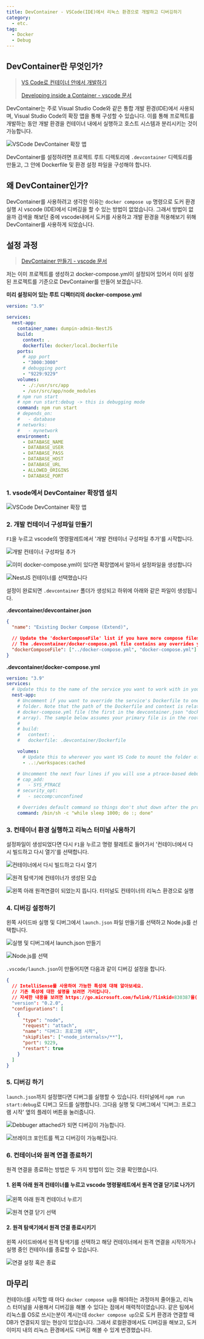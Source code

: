 ```yaml
---
title: DevContainer - VSCode(IDE)에서 리눅스 환경으로 개발하고 디버깅하기
category:
  - etc.
tag:
  - Docker
  - Debug
---
```


## DevContainer란 무엇인가?

> [VS Code로 컨테이너 안에서 개발하기](https://ssowonny.medium.com/vs-code%EB%A1%9C-%EC%BB%A8%ED%85%8C%EC%9D%B4%EB%84%88-%EC%95%88%EC%97%90%EC%84%9C-%EA%B0%9C%EB%B0%9C%ED%95%98%EA%B8%B0-d8ed0950d69a)
>
> [Developing inside a Container - vscode 문서](https://code.visualstudio.com/docs/devcontainers/containers)

DevContainer는 주로 Visual Studio Code와 같은 통합 개발 환경(IDE)에서 사용되며,
Visual Studio Code의 확장 앱을 통해 구성할 수 있습니다.
이를 통해 프로젝트를 개발하는 동안 개발 환경을 컨테이너 내에서 실행하고 호스트 시스템과 분리시키는 것이 가능합니다.

![VSCode DevContainer 확장 앱](https://github.com/Zamoca42/blog/assets/96982072/5752ba51-596b-4cde-a572-ec0e39f8e8ed)

DevContainer를 설정하려면 프로젝트 루트 디렉토리에 `.devcontainer` 디렉토리를 만들고,
그 안에 Dockerfile 및 환경 설정 파일을 구성해야 합니다.

## 왜 DevContainer인가?

DevContainer를 사용하려고 생각한 이유는 `docker compose up` 명령으로 도커 환경 실행 시
vscode (IDE)에서 디버깅을 할 수 있는 방법이 없었습니다.
그래서 방법이 없을까 검색을 해보던 중에 vscode내에서 도커를 사용하고 개발 환경을 적용해보기 위해 DevContainer를 사용하게 되었습니다.

## 설정 과정

> [DevContainer 만들기 - vscode 문서](https://code.visualstudio.com/docs/devcontainers/create-dev-container)

저는 이미 프로젝트를 생성하고 docker-compose.yml이 설정되어 있어서
이미 설정된 프로젝트를 기준으로 DevContainer를 만들어 보겠습니다.

**미리 설정되어 있는 루트 디렉터리의 docker-compose.yml**

```yaml
version: "3.9"

services:
  nest-app:
    container_name: dumpin-admin-NestJS
    build:
      context: .
      dockerfile: docker/local.Dockerfile
    ports:
      # app port
      - "3000:3000"
      # debugging port
      - "9229:9229"
    volumes:
      - ./:/usr/src/app
      - /usr/src/app/node_modules
    # npm run start
    # npm run start:debug -> this is debugging mode
    command: npm run start
    # depends_on:
    #   - database
    # networks:
    #   - mynetwork
    environment:
      - DATABASE_NAME
      - DATABASE_USER
      - DATABASE_PASS
      - DATABASE_HOST
      - DATABASE_URL
      - ALLOWED_ORIGINS
      - DATABASE_PORT
```

### 1. vsode에서 DevContainer 확장앱 설치

![VSCode DevContainer 확장 앱](https://github.com/Zamoca42/blog/assets/96982072/5752ba51-596b-4cde-a572-ec0e39f8e8ed)

### 2. 개발 컨테이너 구성파일 만들기

`F1`을 누르고 vscode의 명령팔레트에서 '개발 컨테이너 구성파일 추가'를 시작합니다.

![개발 컨테이너 구성파일 추가](https://github.com/Zamoca42/blog/assets/96982072/3fe0b87b-0e79-4561-9449-6098b40a4ea9)

![이미 docker-compose.yml이 있다면 확장앱에서 알아서 설정파일을 생성합니다](https://github.com/Zamoca42/blog/assets/96982072/2d6756de-507f-4a02-bf82-c8f611221f2f)

![NestJS 컨테이너를 선택했습니다](https://github.com/Zamoca42/blog/assets/96982072/2fd24bd5-5e79-48fb-9a0f-adfe86ff0eb7)

설정이 완료되면 `.devcontainer` 폴더가 생성되고 하위에 아래와 같은 파일이 생성됩니다.

**.devcontainer/devcontainer.json**

```json
{
  "name": "Existing Docker Compose (Extend)",

  // Update the 'dockerComposeFile' list if you have more compose files or use different names.
  // The .devcontainer/docker-compose.yml file contains any overrides you need/want to make.
  "dockerComposeFile": ["../docker-compose.yml", "docker-compose.yml"]
}
```

**.devcontainer/docker-compose.yml**

```yaml
version: "3.9"
services:
  # Update this to the name of the service you want to work with in your docker-compose.yml file
  nest-app:
    # Uncomment if you want to override the service's Dockerfile to one in the .devcontainer
    # folder. Note that the path of the Dockerfile and context is relative to the *primary*
    # docker-compose.yml file (the first in the devcontainer.json "dockerComposeFile"
    # array). The sample below assumes your primary file is in the root of your project.
    #
    # build:
    #   context: .
    #   dockerfile: .devcontainer/Dockerfile

    volumes:
      # Update this to wherever you want VS Code to mount the folder of your project
      - ..:/workspaces:cached

    # Uncomment the next four lines if you will use a ptrace-based debugger like C++, Go, and Rust.
    # cap_add:
    #   - SYS_PTRACE
    # security_opt:
    #   - seccomp:unconfined

    # Overrides default command so things don't shut down after the process ends.
    command: /bin/sh -c "while sleep 1000; do :; done"
```

### 3. 컨테이너 환경 실행하고 리눅스 터미널 사용하기

설정파일이 생성되었다면 다시 `F1`을 누르고 명령 팔레트로 들어가서 '컨테이너에서 다시 빌드하고 다시 열기'를 선택합니다.

![컨테이너에서 다시 빌드하고 다시 열기](https://github.com/Zamoca42/blog/assets/96982072/c526d910-a923-4987-a2d5-38d1b2376d51)

![원격 탐색기에 컨테이너가 생성된 모습](https://github.com/Zamoca42/blog/assets/96982072/48443c1f-6e06-4fd1-9c7f-a989bcd509ca)

![왼쪽 아래 원격연결이 되었는지 뜹니다. 터미널도 컨테이너의 리눅스 환경으로 실행](https://github.com/Zamoca42/blog/assets/96982072/2db5140c-f1d4-4c30-b734-67e20ea36e94)

### 4. 디버깅 설정하기

왼쪽 사이드바 실행 및 디버그에서 `launch.json` 파일 만들기를 선택하고 Node.js를 선택합니다.

![실행 및 디버그에서 launch.json 만들기](https://github.com/Zamoca42/blog/assets/96982072/fc3de268-94a3-4b87-8c14-59e2ae000511)

![Node.js를 선택](https://github.com/Zamoca42/blog/assets/96982072/25a848e3-94fb-4fff-bd9c-c66f0d9d605b)

`.vscode/launch.json`이 만들어지면 다음과 같이 디버깅 설정을 합니다.

```json
{
  // IntelliSense를 사용하여 가능한 특성에 대해 알아보세요.
  // 기존 특성에 대한 설명을 보려면 가리킵니다.
  // 자세한 내용을 보려면 https://go.microsoft.com/fwlink/?linkid=830387을(를) 방문하세요.
  "version": "0.2.0",
  "configurations": [
    {
      "type": "node",
      "request": "attach",
      "name": "디버그: 프로그램 시작",
      "skipFiles": ["<node_internals>/**"],
      "port": 9229,
      "restart": true
    }
  ]
}
```

### 5. 디버깅 하기

`launch.json`까지 설정했다면 디버그를 실행할 수 있습니다.
터미널에서 `npm run start:debug`로 디버그 모드를 실행합니다.
그다음 실행 및 디버그에서 '디버그: 프로그램 시작' 옆의 플레이 버튼을 눌러줍니다.

![Debbuger attached가 되면 디버깅이 가능합니다.](https://github.com/Zamoca42/blog/assets/96982072/cce43faa-86e3-430f-a664-e2e7859c738f)

![브레이크 포인트를 찍고 디버깅이 가능해집니다.](https://github.com/Zamoca42/blog/assets/96982072/a36031b7-6489-4b55-8ee6-e0f1307857f1)

### 6. 컨테이너와 원격 연결 종료하기

원격 연결을 종료하는 방법은 두 가지 방법이 있는 것을 확인했습니다.

#### 1. 왼쪽 아래 원격 컨테이너를 누르고 vscode 명령팔레트에서 원격 연결 닫기로 나가기

![왼쪽 아래 원격 컨테이너 누르기](https://github.com/Zamoca42/blog/assets/96982072/5588f9b5-746d-4158-8b52-ae8520fc32ca)

![원격 연결 닫기 선택](https://github.com/Zamoca42/blog/assets/96982072/d1efc0ac-7ba0-4a82-811b-3c392a681349)

#### 2. 원격 탐색기에서 원격 연결 종료시키기

왼쪽 사이드바에서 원격 탐색기를 선택하고 해당 컨테이너에서 원격 연결을 시작하거나 실행 중인 컨테이너를 종료할 수 있습니다.

![연결 설정 혹은 종료](https://github.com/Zamoca42/blog/assets/96982072/968baff4-4709-4162-b5a1-76ea85b671c9)

## 마무리

컨테이너를 시작할 때 마다 `docker compose up`을 해야하는 과정마저 줄어들고,
리눅스 터미널을 사용해서 디버깅을 해볼 수 있다는 점에서 매력적이였습니다.
같은 팀에서 리눅스를 OS로 쓰시는분이 계시는데 `docker compose up`으로 도커 환경과 연결할 때 DB가 연결되지 않는 현상이 있었습니다.
그래서 로컬환경에서도 디버깅을 해보고, 도커 이미지 내의 리눅스 환경에서도 디버깅 해볼 수 있게 번경했습니다.

